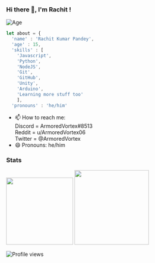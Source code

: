### Hi there 👋, I'm Rachit !
![Age](https://img.shields.io/badge/Age-15-blue)
```javascript
let about = {
  'name' : 'Rachit Kumar Pandey',
  'age' : 15,
  'skills' : [
    'Javascript',
    'Python',
    'NodeJS',
    'Git',
    'GitHub',
    'Unity',
    'Arduino',
    'Learning more stuff too'
    ],
  'pronouns' : 'he/him'  
```
- 📫 How to reach me: <br>Discord = ArmoredVortex#8513 <br> Reddit = u/ArmoredVortex06 <br> Twitter = @ArmoredVortex
- 😄 Pronouns: he/him
### Stats
  <img height="180em" src="https://github-readme-stats.vercel.app/api?username=ArmoredVortex&count_private=true&show_icons=true&theme=midnight-purple" />
  <img height="200em" src="https://github-readme-stats.vercel.app/api/top-langs/?username=ArmoredVortex&theme=midnight-purple" />
  

![Profile views](https://gpvc.arturio.dev/armoredvortex) 
<!--
**ArmoredVortex/ArmoredVortex** is a ✨ _special_ ✨ repository because its `README.md` (this file) appears on your GitHub profile.

Here are some ideas to get you started:

- 🔭 I’m currently working on ...
- 🌱 I’m currently learning ...
- 👯 I’m looking to collaborate on ...
- 🤔 I’m looking for help with ...
- 💬 Ask me about ...
- 📫 How to reach me: ...
- 😄 Pronouns: ...
- ⚡ Fun fact: ...
-->
